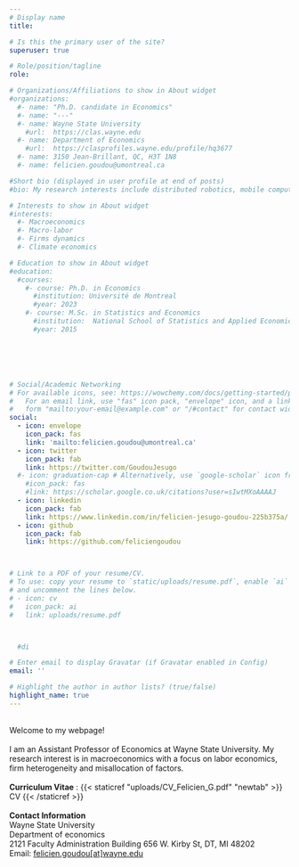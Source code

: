 ```yaml
---
# Display name
title:

# Is this the primary user of the site?
superuser: true

# Role/position/tagline
role:

# Organizations/Affiliations to show in About widget
#organizations:
  #- name: "Ph.D. candidate in Economics"
  #- name: "---"
  #- name: Wayne State University
    #url:  https://clas.wayne.edu
  #- name: Department of Economics
    #url:  https://clasprofiles.wayne.edu/profile/hq3677
  #- name: 3150 Jean-Brillant, QC, H3T 1N8
  #- name: felicien.goudou@umontreal.ca

#Short bio (displayed in user profile at end of posts)
#bio: My research interests include distributed robotics, mobile computing and programmable matter.

# Interests to show in About widget
#interests:
  #- Macroeconomics
  #- Macro-labor
  #- Firms dynamics
  #- Climate economics

# Education to show in About widget
#education:
  #courses:
    #- course: Ph.D. in Economics
      #institution: Université de Montreal
      #year: 2023
    #- course: M.Sc. in Statistics and Economics
      #institution:  National School of Statistics and Applied Economics, ENSEA-Abidjan
      #year: 2015






# Social/Academic Networking
# For available icons, see: https://wowchemy.com/docs/getting-started/page-builder/#icons
#   For an email link, use "fas" icon pack, "envelope" icon, and a link in the
#   form "mailto:your-email@example.com" or "/#contact" for contact widget.
social:
  - icon: envelope
    icon_pack: fas
    link: 'mailto:felicien.goudou@umontreal.ca'
  - icon: twitter
    icon_pack: fab
    link: https://twitter.com/GoudouJesugo
  #- icon: graduation-cap # Alternatively, use `google-scholar` icon from `ai` icon pack
    #icon_pack: fas
    #link: https://scholar.google.co.uk/citations?user=sIwtMXoAAAAJ
  - icon: linkedin
    icon_pack: fab
    link: https://www.linkedin.com/in/felicien-jesugo-goudou-225b375a/
  - icon: github
    icon_pack: fab
    link: https://github.com/feliciengoudou



# Link to a PDF of your resume/CV.
# To use: copy your resume to `static/uploads/resume.pdf`, enable `ai` icons in `params.toml`,
# and uncomment the lines below.
# - icon: cv
#   icon_pack: ai
#   link: uploads/resume.pdf



  #di

# Enter email to display Gravatar (if Gravatar enabled in Config)
email: ''

# Highlight the author in author lists? (true/false)
highlight_name: true
---
```


<!-- Nelson Bighetti is a professor of artificial intelligence at the Stanford AI Lab. His research interests include distributed robotics, mobile computing and programmable matter. He leads the Robotic Neurobiology group, which develops self-reconfiguring robots, systems of self-organizing robots, and mobile sensor networks. -->


\
Welcome to my webpage!
\
\
I am an Assistant Professor of Economics  at Wayne State University. My research interest is in macroeconomics with a focus on labor economics, firm heterogeneity and misallocation of factors.
\
\
**Curriculum Vitae** : {{< staticref "uploads/CV_Felicien_G.pdf" "newtab" >}} CV {{< /staticref >}}
\
\
**Contact Information**
\
Wayne State University
\
Department of economics
\
2121 Faculty Administration Building
656 W. Kirby St, DT, MI 48202
\
Email: [felicien.goudou[at]wayne.edu](mailto:felicien.goudou@wayne.edu)

